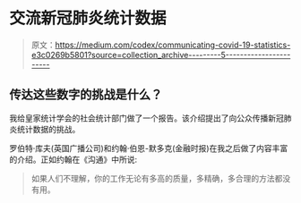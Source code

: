# 交流新冠肺炎统计数据

> 原文：<https://medium.com/codex/communicating-covid-19-statistics-e3c0269b5801?source=collection_archive---------5----------------------->

## 传达这些数字的挑战是什么？

我给皇家统计学会的社会统计部门做了一个报告。该介绍提出了向公众传播新冠肺炎统计数据的挑战。

罗伯特·库夫(英国广播公司)和约翰·伯恩-默多克(金融时报)在我之后做了内容丰富的介绍。正如约翰在《沟通》中所说:

> 如果人们不理解，你的工作无论有多高的质量，多精确，多合理的方法都没有用。
